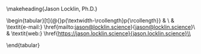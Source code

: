 \makeheading{Jason Locklin, Ph.D.}

\begin{tabular}[t]{@{}p{\textwidth-\rcollength}p{\rcollength}}
			& \\
          		& \textit{e-mail:} \href{mailto:jason@locklin.science}{jason@locklin.science}\\
    			& \textit{web:}
\href{https://jason.locklin.science}{jason.locklin.science}\\

\end{tabular}


